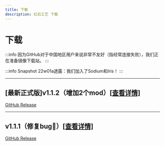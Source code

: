 ```yaml
---
title: 下载
description: 红石工艺 下载
---
```

# 下载

:::info
因为GitHub对于中国地区用户来说非常不友好（指经常连接失败），我们正在准备镜像下载站。
:::

:::info
Snapshot 22w01a透露：我们加入了Sodium和Iris！
:::

----------
## [最新正式版]v1.1.2（增加2个mod）[[查看详情]](https://github.com/RedstoneCraftTeam/Redstone_Craft/releases/tags/1.1.2)

[GitHub Release](https://github.com/RedstoneCraftTeam/Redstone_Craft/releases/download/1.1.2/RedstoneCraft1.1.2_1.19-fabric.zip)

----------

## v1.1.1（修复bug🐛）[[查看详情]](https://github.com/RedstoneCraftTeam/Redstone_Craft/releases/tags/1.1.2)

[GitHub Release](https://github.com/RedstoneCraftTeam/Redstone_Craft/releases/download/v1.1.1/RedstoneCraft1.1_1.19-fabric.zip)